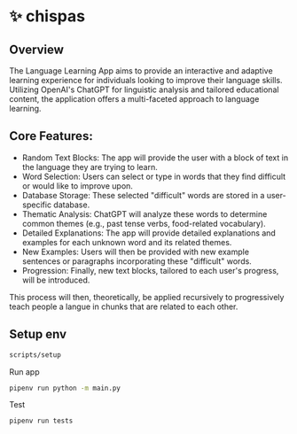 # ✨ chispas
## Overview
The Language Learning App aims to provide an interactive and adaptive learning experience for individuals looking to improve their language skills. Utilizing OpenAI's ChatGPT for linguistic analysis and tailored educational content, the application offers a multi-faceted approach to language learning.

## Core Features:

- Random Text Blocks: The app will provide the user with a block of text in the language they are trying to learn.
- Word Selection: Users can select or type in words that they find difficult or would like to improve upon.
- Database Storage: These selected "difficult" words are stored in a user-specific database.
- Thematic Analysis: ChatGPT will analyze these words to determine common themes (e.g., past tense verbs, food-related vocabulary).
- Detailed Explanations: The app will provide detailed explanations and examples for each unknown word and its related themes.
- New Examples: Users will then be provided with new example sentences or paragraphs incorporating these "difficult" words.
- Progression: Finally, new text blocks, tailored to each user's progress, will be introduced.

This process will then, theoretically, be applied recursively to progressively teach people a langue in chunks that are related to each other. 


## Setup env

```bash
scripts/setup
```

Run app

```bash
pipenv run python -m main.py
```

Test

```bash
pipenv run tests
```
